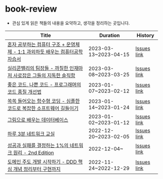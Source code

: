# book-review
- 관심 있게 읽은 책들의 내용을 요약하고, 생각을 정리하는 곳입니다.

Title|Duration|History|
|-----|--------|-------|
|[혼자 공부하는 컴퓨터 구조 + 운영체제 - 1:1 과외하듯 배우는 컴퓨터공학 자습서](https://www.aladin.co.kr/shop/wproduct.aspx?ItemId=193890896)|2023-03-13~2023-04-15  |[Issues link](https://github.com/wisdom08/book-review/issues?q=is%3Aissue+is%3Aclosed+milestone%3A%22혼자+공부하는+컴퓨터+구조%2B운영체제%22)|
|[실리콘밸리의 팀장들 - 까칠한 인재마저 사로잡은 그들의 지독한 솔직함](https://www.aladin.co.kr/shop/wproduct.aspx?ItemId=193890896)|2023-03-08~2023-03-25  |[Issues link](https://github.com/wisdom08/book-review/issues?q=is%3Aissue+is%3Aclosed+milestone%3A%22실리콘밸리의+팀장들%22)|
|[좋은 코드, 나쁜 코드 - 프로그래머의 코드 품질 개선법](https://www.aladin.co.kr/shop/wproduct.aspx?ItemId=294649282)|2023-01-07~2023-02-12  |[Issues link](https://github.com/wisdom08/book-review/issues?q=is%3Aissue+is%3Aclosed+milestone%3A%22좋은+코드%2C+나쁜+코드%22)|
|[쏙쏙 들어오는 함수형 코딩 - 심플한 코드로 복잡한 소프트웨어 길들이기](https://www.aladin.co.kr/shop/wproduct.aspx?ItemId=292349292)|2023-01-14~2023-01-24  |[Issues link](https://github.com/wisdom08/book-review/issues?q=is%3Aissue+is%3Aclosed+milestone%3A%22쏙쏙+들어오는+함수형+코딩%22)|
|[그림으로 배우는 데이터베이스](https://www.aladin.co.kr/shop/wproduct.aspx?ItemId=297227526)|2023-01-02~2023-01-12  |[Issues link](https://github.com/wisdom08/book-review/issues?q=is%3Aissue+is%3Aclosed+milestone%3A%22그림으로+배우는+데이터베이스%22)|
|[하루 3분 네트워크 교실](https://www.aladin.co.kr/shop/wproduct.aspx?ItemId=90414880)|2022-12-20~2023-02-05  |[Issues link](https://github.com/wisdom08/book-review/issues?q=is%3Aissue+milestone%3A%22하루+3분+네트워크+교실%22+is%3Aclosed)|
|[성공과 실패를 결정하는 1%의 네트워크 원리 - 2nd Edition](https://www.aladin.co.kr/shop/wproduct.aspx?ItemId=243233851)|2022-12-04~  |[Issues link](https://github.com/wisdom08/book-review/issues?q=is%3Aopen+is%3Aissue+milestone%3A%22성공과+실패를+결정하는+1%25의+네트워크+원리%22)|
|[도메인 주도 개발 시작하기 - DDD 핵심 개념 정리부터 구현까지](https://www.aladin.co.kr/shop/wproduct.aspx?ItemId=291420687)|2022-11-24~2022-12-29  |[Issues link](https://github.com/wisdom08/book-review/issues?q=is%3Aissue+milestone%3A%22도메인+주도+개발+시작하기%22+is%3Aclosed)|
